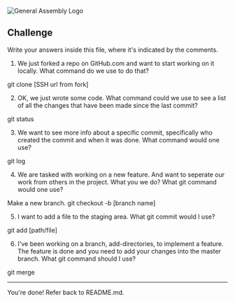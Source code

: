 ![General Assembly Logo](http://i.imgur.com/ke8USTq.png)

## Challenge

Write your answers inside this file, where it's indicated by the comments.

1. We just forked a repo on GitHub.com and want to start working on it locally. What command do we use to do that?

git clone [SSH url from fork]

2. OK, we just wrote some code. What command could we use to see a list of all the changes that have been made since the last commit?

git status

3. We want to see more info about a specific commit, specifically who created the commit and when it was done. What command would one use?

git log

4. We are tasked with working on a new feature. And want to seperate our work from others in the project. What you we do? What git command would one use?

Make a new branch. git checkout -b [branch name]

5. I want to add a file to the staging area. What git commit would I use?

git add [path/file]

6. I've been working on a branch, add-directories, to implement a feature. The feature is done and you need to add your changes into the master branch. What git command should I use?

git merge
<hr>

You're done! Refer back to README.md.
